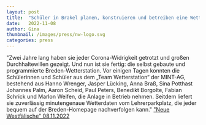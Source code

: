 ```yaml
---
layout: post
title:  "Schüler in Brakel planen, konstruieren und betreiben eine Wetterstation"
date:   2022-11-08 
author: Gina
thumbnail: /images/press/nw-logo.svg
categories: press
---
```

"Zwei Jahre lang haben sie jeder Corona-Widrigkeit getrotzt und großen Durchhaltewillen gezeigt. Und nun ist sie fertig: die selbst gebaute und programmierte Breden-Wetterstation. Vor einigen Tagen konnten die Schülerinnen und Schüler aus dem „Team Wetterstation“ der MINT-AG, bestehend aus Hanno Wrenger, Jasper Lücking, Anna Braß, Sina Potthast Johannes Palm, Aaron Scheid, Paul Peters, Benedikt Borgolte, Fabian Schrick und Marlon Weifen, die Anlage in Betrieb nehmen. Seitdem liefert sie zuverlässig minutengenaue Wetterdaten vom Lehrerparkplatz, die jeder bequem auf der Breden-Homepage nachverfolgen kann."
<a href="https://www.nw.de/lokal/kreis_hoexter/brakel/23404511_Schueler-in-Brakel-planen-konstruieren-und-betreiben-eine-Wetterstation.amp.html" target="_blank">"Neue Westfälische" 08.11.2022</a>
